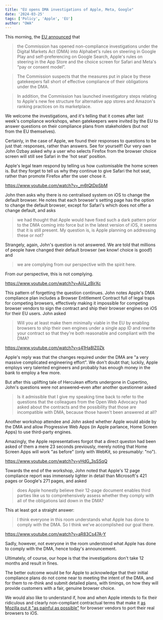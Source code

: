 ```yaml
---
title: "EU opens DMA investigations of Apple, Meta, Google"
date: '2024-03-25'
tags: ['Policy', 'Apple', 'EU']
author: "OWA"
---
```


This morning, the [EU announced](https://ec.europa.eu/commission/presscorner/detail/en/ip_24_1689) that

> the Commission has opened non-compliance investigations under the Digital Markets Act (DMA) into Alphabet's rules on steering in Google Play and self-preferencing on Google Search, Apple's rules on steering in the App Store and the choice screen for Safari and Meta's “pay or consent model”.

> The Commission suspects that the measures put in place by these gatekeepers fall short of effective compliance of their obligations under the DMA.

> In addition, the Commission has launched investigatory steps relating to Apple's new fee structure for alternative app stores and Amazon's ranking practices on its marketplace.

We welcome the investigations, and it's telling that it comes after last week's compliance workshops, when gatekeepers were invited by the EU to answer questions on their compliance plans from stakeholders (but not from the EU themselves).

Certainly, in the case of Apple, we found their responses to questions to be just that: responses, rather than answers. See for yourself! Our very own John Ozbay asked why a user who selects Firefox from the browser choice screen will still see Safari in the 'hot seat' position.

Apple's legal team respond by telling us how customisable the home screen is. But they forget to tell us why they continue to give Safari the hot seat, rather than promote Firefox after the user chose it.

https://www.youtube.com/watch?v=_m6tQtDpSbM

John then asks why there is no centralised system on iOS to change the default browser. He notes that each browser's setting page has the option to change the default browser, except for Safari's which does not offer a change default, and asks

> we  had thought that Apple would have fixed such
a dark pattern prior to the DMA coming into  force but in the latest version of iOS, it seems that it is still present. My question  is, is Apple planning on addressing these or not?

Strangely, again, John's question is not answered. We are told that millions of people have changed their default browser (we know! choice is good!) and

> we are complying from our  perspective with the spirit here.

From <em>our</em> perspective, this is not complying.

https://www.youtube.com/watch?v=AiiU_zBirXc

This pattern of forgetting the question continues. John notes Apple's DMA compliance plan includes a Browser Entitlement Contract full of legal traps for competing browsers, effectively making it impossible for competing browser vendors to sign the contract and ship their browser engines on iOS for their EU users. John asked

> Will you at least make them  minimally viable in the EU by enabling browsers to ship their  own engines under a single app ID and rewrite your contract so  that they're both reasonable and compliant with the DMA?

https://www.youtube.com/watch?v=s41Ha8lZ0Zk

Apple's reply was that the changes required under the DMA are "a very massive complicated engineering effort". We don't doubt that; luckily, Apple employs very talented engineers and probably has enough money in the bank to employ a few more.

But after this uplifting tale of Herculean efforts undergone in Cupertino, John's questions were not answered–even after another questionner asked

> Is it admissible that I give my speaking time back
to refer to the questions that the  colleagues from the Open Web Advocacy had asked about the contracts and the possibility that those are incompatible with DMA,  because those haven't been answered at all?

Another workshop attendee and John asked whether Apple would abide by the DMA and allow Progressive Web Apps (in Apple parlance, Home Screen Apps) to use third-party engines.

Amazingly, the Apple representatives forgot that a direct queston had been asked of them a mere 23 seconds previously, merely noting that Home Screen Apps will work "as before" (only with WebKit, so presumably: "no").

https://www.youtube.com/watch?v=yHdG_3sSSqQ

Towards the end of the workshop, John noted that Apple's 12 page compliance report was immensely lighter in detail than Microsoft's 421 pages or Google's 271 pages, and asked

> does Apple honestly believe their  12-page document enables third parties like us to comprehensively assess whether they comply with  all of the obligations laid down in the DMA?

This at least got a straight answer:

> I think everyone in this room  understands what Apple has done to comply with the DMA. So I think  we've accomplished our goal there.

https://www.youtube.com/watch?v=aR83Cs47A-Y

Sadly, however, not everyone in the room understood what Apple has done to comply with the DMA, hence today's announcement.

Ultimately, of course, our hope is that the investigations don't take 12 months and result in fines.

The better outcome would be for Apple to acknowledge that their initial compliance plans do not come near to meeting the intent of the DMA, and for them to re-think and submit detailed plans, with timings, on how they will provide customers with a fair, genuine browser choice.

We would also like to understand if, how and when Apple intends to fix their ridiculous and clearly non-compliant contractual terms that make it [as Mozilla put it "as painful as possible"](https://www.theverge.com/2024/1/26/24052067/mozilla-apple-ios-browser-rules-firefox) for browser vendors to port their real browsers to iOS.
